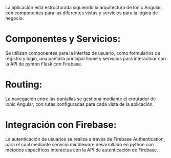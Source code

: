 La aplicación está estructurada siguiendo la arquitectura de Ionic Angular, con componentes para las diferentes vistas y servicios para la lógica de negocio.
# Componentes y Servicios: 
Se utilizan componentes para la interfaz de usuario, como formularios de registro y login, una pantalla principal home y servicios para interactuar con la API de pyhton Flask con Firebase.
# Routing: 
La navegación entre las pantallas se gestiona mediante el enrutador de Ionic Angular, con rutas configuradas para cada vista de la aplicación.
# Integración con Firebase: 
La autenticación de usuarios se realiza a través de Firebase Authentication, para el cual mediante servicio middleware desarrollado en python con métodos específicos interactua con la API de autenticación de Firebase.
